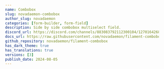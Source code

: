 ```yaml
---
name: Combobox
slug: novadaemon-combobox
author_slug: novadaemon
categories: [form-builder, form-field]
description: Side by side combobox multiselect field.
discord_url: https://discord.com/channels/883083792112300104/1270164268867784794
docs_url: https://raw.githubusercontent.com/novadaemon/filament-combobox/main/README.md
github_repository: novadaemon/filament-combobox
has_dark_theme: true
has_translations: true
versions: [3]
publish_date: 2024-08-05
---
```

